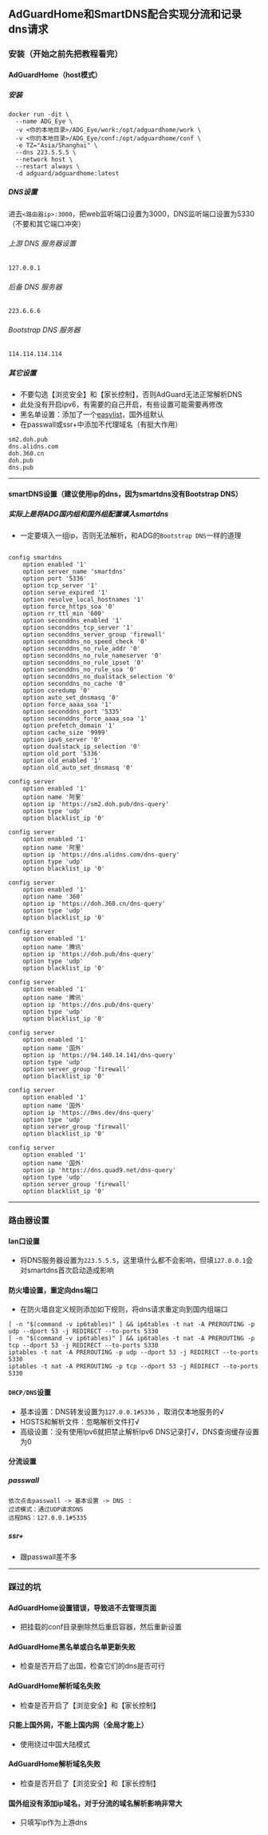 ## AdGuardHome和SmartDNS配合实现分流和记录dns请求
### 安装（开始之前先把教程看完）
#### AdGuardHome（host模式）
##### 安装
```
docker run -dit \
  --name ADG_Eye \
  -v <你的本地目录>/ADG_Eye/work:/opt/adguardhome/work \
  -v <你的本地目录>/ADG_Eye/conf:/opt/adguardhome/conf \
  -e TZ="Asia/Shanghai" \
  --dns 223.5.5.5 \
  --network host \
  --restart always \
  -d adguard/adguardhome:latest
```
##### DNS设置
进去```<路由器ip>:3000```，把web监听端口设置为3000，DNS监听端口设置为5330（不要和其它端口冲突）<br>
###### 上游 DNS 服务器设置
```
127.0.0.1
```
###### 后备 DNS 服务器
```
223.6.6.6
```
###### Bootstrap DNS 服务器
```
114.114.114.114
```
##### 其它设置
* 不要勾选【浏览安全】和【家长控制】，否则AdGuard无法正常解析DNS
* 此处没有开启ipv6，有需要的自己开启，有些设置可能需要再修改
* 黑名单设置：添加了一个[easylist](https://anti-ad.net/easylist.txt)，国外组默认
* 在passwall或ssr+中添加不代理域名（有挺大作用）
```
sm2.doh.pub
dns.alidns.com
doh.360.cn
doh.pub
dns.pub
```
-----------
#### smartDNS设置（建议使用ip的dns，因为smartdns没有Bootstrap DNS）
##### 实际上是将ADG国内组和国外组配置填入smartdns
* 一定要填入一组ip，否则无法解析，和ADG的```Bootstrap DNS```一样的道理
```

config smartdns
	option enabled '1'
	option server_name 'smartdns'
	option port '5336'
	option tcp_server '1'
	option serve_expired '1'
	option resolve_local_hostnames '1'
	option force_https_soa '0'
	option rr_ttl_min '600'
	option seconddns_enabled '1'
	option seconddns_tcp_server '1'
	option seconddns_server_group 'firewall'
	option seconddns_no_speed_check '0'
	option seconddns_no_rule_addr '0'
	option seconddns_no_rule_nameserver '0'
	option seconddns_no_rule_ipset '0'
	option seconddns_no_rule_soa '0'
	option seconddns_no_dualstack_selection '0'
	option seconddns_no_cache '0'
	option coredump '0'
	option auto_set_dnsmasq '0'
	option force_aaaa_soa '1'
	option seconddns_port '5335'
	option seconddns_force_aaaa_soa '1'
	option prefetch_domain '1'
	option cache_size '9999'
	option ipv6_server '0'
	option dualstack_ip_selection '0'
	option old_port '5336'
	option old_enabled '1'
	option old_auto_set_dnsmasq '0'

config server
	option enabled '1'
	option name '阿里'
	option ip 'https://sm2.doh.pub/dns-query'
	option type 'udp'
	option blacklist_ip '0'

config server
	option enabled '1'
	option name '阿里'
	option ip 'https://dns.alidns.com/dns-query'
	option type 'udp'
	option blacklist_ip '0'

config server
	option enabled '1'
	option name '360'
	option ip 'https://doh.360.cn/dns-query'
	option type 'udp'
	option blacklist_ip '0'

config server
	option enabled '1'
	option name '腾讯'
	option ip 'https://doh.pub/dns-query'
	option type 'udp'
	option blacklist_ip '0'

config server
	option enabled '1'
	option name '腾讯'
	option ip 'https://dns.pub/dns-query'
	option type 'udp'
	option blacklist_ip '0'

config server
	option enabled '1'
	option name '国外'
	option ip 'https://94.140.14.141/dns-query'
	option type 'udp'
	option server_group 'firewall'
	option blacklist_ip '0'

config server
	option enabled '1'
	option name '国外'
	option ip 'https://0ms.dev/dns-query'
	option type 'udp'
	option server_group 'firewall'
	option blacklist_ip '0'

config server
	option enabled '1'
	option name '国外'
	option ip 'https://dns.quad9.net/dns-query'
	option type 'udp'
	option server_group 'firewall'
	option blacklist_ip '0'
```
-----------
### 路由器设置
#### lan口设置
* 将DNS服务器设置为```223.5.5.5```，这里填什么都不会影响，但填```127.0.0.1```会对smartdns首次启动造成影响
#### 防火墙设置，重定向dns端口 
* 在防火墙自定义规则添加如下规则，将dns请求重定向到国内组端口
```shell
[ -n "$(command -v ip6tables)" ] && ip6tables -t nat -A PREROUTING -p udp --dport 53 -j REDIRECT --to-ports 5330
[ -n "$(command -v ip6tables)" ] && ip6tables -t nat -A PREROUTING -p tcp --dport 53 -j REDIRECT --to-ports 5330
iptables -t nat -A PREROUTING -p udp --dport 53 -j REDIRECT --to-ports 5330
iptables -t nat -A PREROUTING -p tcp --dport 53 -j REDIRECT --to-ports 5330
```
#### ```DHCP/DNS```设置
* 基本设置：DNS转发设置为```127.0.0.1#5336``` ，取消仅本地服务的√
* HOSTS和解析文件：忽略解析文件打√
* 高级设置：没有使用Ipv6就把禁止解析Ipv6 DNS记录打√，DNS查询缓存设置为0
#### 分流设置
##### passwall
```
依次点击passwall -> 基本设置 -> DNS ：
过滤模式：通过UDP请求DNS
远程DNS：127.0.0.1#5335
```
##### ssr+
* 跟passwall差不多
-----------
### 踩过的坑
#### AdGuardHome设置错误，导致进不去管理页面
* 把挂载的conf目录删除然后重启容器，然后重新设置
#### AdGuardHome黑名单或白名单更新失败
* 检查是否开启了出国，检查它们的dns是否可行
#### AdGuardHome解析域名失败
* 检查是否开启了【浏览安全】和【家长控制】
#### 只能上国外网，不能上国内网（全局才能上）
* 使用绕过中国大陆模式
#### AdGuardHome解析域名失败
* 检查是否开启了【浏览安全】和【家长控制】
#### 国外组没有添加ip域名，对于分流的域名解析影响非常大
* 只填写ip作为上游dns

